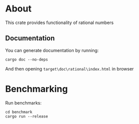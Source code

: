 # About
This crate provides functionality of rational numbers

## Documentation

You can generate documentation by running:

```
cargo doc --no-deps
```

And then opening `target\doc\rational\index.html` in browser

# Benchmarking

Run benchmarks:

```
cd benchmark
cargo run --release
```